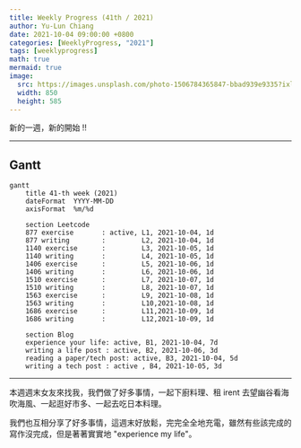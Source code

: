 ```yaml
---
title: Weekly Progress (41th / 2021)
author: Yu-Lun Chiang
date: 2021-10-04 09:00:00 +0800
categories: [WeeklyProgress, "2021"]
tags: [weeklyprogress]
math: true
mermaid: true
image:
  src: https://images.unsplash.com/photo-1506784365847-bbad939e9335?ixlib=rb-1.2.1&q=85&fm=jpg&crop=entropy&cs=srgb&w=4800
  width: 850
  height: 585
---
```



新的一週，新的開始 !!

---
## Gantt

```mermaid
gantt
    title 41-th week (2021)
    dateFormat  YYYY-MM-DD
    axisFormat  %m/%d

    section Leetcode
    877 exercise       : active, L1, 2021-10-04, 1d
    877 writing        :         L2, 2021-10-04, 1d
    1140 exercise      :         L3, 2021-10-05, 1d
    1140 writing       :         L4, 2021-10-05, 1d
    1406 exercise      :         L5, 2021-10-06, 1d
    1406 writing       :         L6, 2021-10-06, 1d
    1510 exercise      :         L7, 2021-10-07, 1d
    1510 writing       :         L8, 2021-10-07, 1d
    1563 exercise      :         L9, 2021-10-08, 1d
    1563 writing       :         L10,2021-10-08, 1d
    1686 exercise      :         L11,2021-10-09, 1d
    1686 writing       :         L12,2021-10-09, 1d

    section Blog
    experience your life: active, B1, 2021-10-04, 7d
    writing a life post : active, B2, 2021-10-06, 3d
    reading a paper/tech post: active, B3, 2021-10-04, 5d
    writing a tech post : active , B4, 2021-10-05, 3d
```


---

本週週末女友來找我，我們做了好多事情，一起下廚料理、租 irent 去望幽谷看海吹海風、一起逛好市多、一起去吃日本料理。

我們也互相分享了好多事情，這週末好放鬆，完完全全地充電，雖然有些該完成的寫作沒完成，但是著著實實地 "experience my life"。